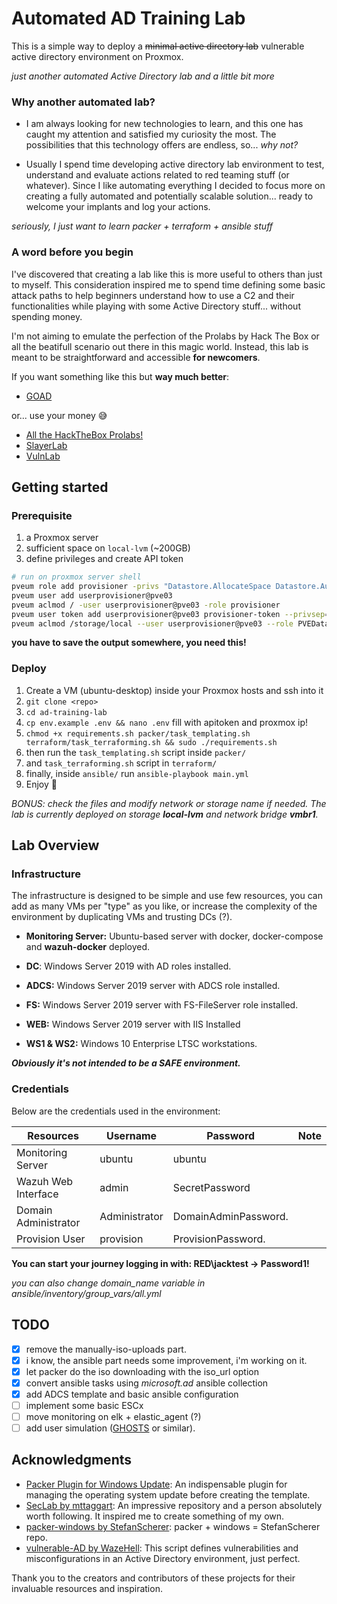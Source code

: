 # Automated AD Training Lab
This is a simple way to deploy a ~~minimal active directory lab~~ vulnerable active directory environment on Proxmox.

*just another automated Active Directory lab and a little bit more*

### Why another automated lab?

- I am always looking for new technologies to learn, and this one has caught my attention and satisfied my curiosity the most. The possibilities that this technology offers are endless, so... *why not?*

- Usually I spend time developing active directory lab environment to test, understand and evaluate actions related to red teaming stuff (or whatever). Since I like automating everything I decided to focus more on creating a fully automated and potentially scalable solution... ready to welcome your implants and log your actions.

*seriously, I just want to learn packer + terraform + ansible stuff*

### A word before you begin
I've discovered that creating a lab like this is more useful to others than just to myself. This consideration inspired me to spend time defining some basic attack paths to help beginners understand how to use a C2 and their functionalities while playing with some Active Directory stuff... without spending money.

I'm not aiming to emulate the perfection of the Prolabs by Hack The Box or all the beatifull scenario out there in this magic world. Instead, this lab is meant to be straightforward and accessible **for newcomers**.

If you want something like this but **way much better**:

- [GOAD](https://github.com/Orange-Cyberdefense/GOAD)

or... use your money :sweat_smile:

- [All the HackTheBox Prolabs!](https://www.hackthebox.com/hacker/pro-labs)
- [SlayerLab](https://slayerlabs.com/)
- [VulnLab](https://www.vulnlab.com/)

## Getting started
### Prerequisite
1. a Proxmox server
2. sufficient space on `local-lvm` (~200GB)
3. define privileges and create API token
```bash
# run on proxmox server shell
pveum role add provisioner -privs "Datastore.AllocateSpace Datastore.Audit Pool.Allocate Pool.Audit SDN.Use Sys.Audit Sys.Console Sys.Modify VM.Allocate VM.Audit VM.Clone VM.Config.CDROM VM.Config.Cloudinit VM.Config.CPU VM.Config.Disk VM.Config.HWType VM.Config.Memory VM.Config.Network VM.Console VM.Config.Options VM.Migrate VM.Monitor VM.PowerMgmt"
pveum user add userprovisioner@pve03
pveum aclmod / -user userprovisioner@pve03 -role provisioner
pveum user token add userprovisioner@pve03 provisioner-token --privsep=0
pveum aclmod /storage/local --user userprovisioner@pve03 --role PVEDatastoreAdmin --token userprovisioner@pve03\!provisioner-token
```
**you have to save the output somewhere, you need this!**

### Deploy
1. Create a VM (ubuntu-desktop) inside your Proxmox hosts and ssh into it
2. `git clone <repo>` 
3. `cd ad-training-lab`
4. `cp env.example .env && nano .env` fill with apitoken and proxmox ip!
5. `chmod +x requirements.sh packer/task_templating.sh terraform/task_terraforming.sh && sudo ./requirements.sh`
6. then run the `task_templating.sh` script inside `packer/`
7. and `task_terraforming.sh` script in `terraform/`
8. finally, inside `ansible/` run `ansible-playbook main.yml`
9. Enjoy :crossed_fingers:

*BONUS: check the files and modify network or storage name if needed.
The lab is currently deployed on storage **local-lvm** and network bridge **vmbr1**.*

## Lab Overview

### Infrastructure
The infrastructure is designed to be simple and use few resources, you can add as many VMs per "type" as you like, or increase the complexity of the environment by duplicating VMs and trusting DCs (?).

- **Monitoring Server:** Ubuntu-based server with docker, docker-compose and **wazuh-docker** deployed.

- **DC**: Windows Server 2019 with AD roles installed.

- **ADCS:** Windows Server 2019 server with ADCS role installed.

- **FS:** Windows Server 2019 server with FS-FileServer role installed.

- **WEB:** Windows Server 2019 server with IIS Installed

- **WS1 & WS2:** Windows 10 Enterprise LTSC workstations.

***Obviously it's not intended to be a SAFE environment.***

### Credentials
Below are the credentials used in the environment:

| Resources            | Username      | Password              | Note                  |
|----------------------|---------------|-----------------------|-----------------------|
| Monitoring Server    | ubuntu        | ubuntu                |                       |
| Wazuh Web Interface  | admin         | SecretPassword        |                       |
| Domain Administrator | Administrator | DomainAdminPassword.  |                       |
| Provision User       | provision     | ProvisionPassword.    |                       |

**You can start your journey logging in with: RED\jacktest -> Password1!**

*you can also change domain_name variable in ansible/inventory/group_vars/all.yml*

## TODO
- [x] remove the manually-iso-uploads part.
- [x] i know, the ansible part needs some improvement, i'm working on it.
- [x] let packer do the iso downloading with the iso_url option
- [x] convert ansible tasks using *microsoft.ad* ansible collection
- [x] add ADCS template and basic ansible configuration
- [ ] implement some basic ESCx
- [ ] move monitoring on elk + elastic_agent (?)
- [ ] add user simulation ([GHOSTS](https://github.com/cmu-sei/GHOSTS) or similar).

## Acknowledgments
- [Packer Plugin for Windows Update](https://github.com/rgl/packer-plugin-windows-update): An indispensable plugin for managing the operating system update before creating the template.
- [SecLab by mttaggart](https://github.com/mttaggart/seclab): An impressive repository and a person absolutely worth following. It inspired me to create something of my own.
- [packer-windows by StefanScherer](https://github.com/StefanScherer/packer-windows): packer + windows = StefanScherer repo.
- [vulnerable-AD by WazeHell](https://github.com/WazeHell/vulnerable-AD): This script defines vulnerabilities and misconfigurations in an Active Directory environment, just perfect.

Thank you to the creators and contributors of these projects for their invaluable resources and inspiration.
